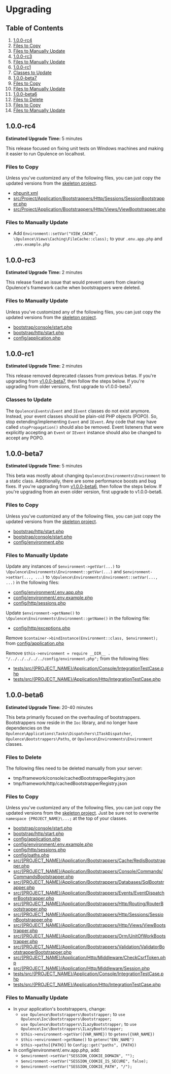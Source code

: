 # Upgrading

## Table of Contents
1. [1.0.0-rc4](#1.0.0-rc4)
  1. [Files to Copy](#1.0.0-rc4-files-to-copy)
  2. [Files to Manually Update](#1.0.0-rc4-files-to-manually-update)
2. [1.0.0-rc3](#1.0.0-rc3)
  1. [Files to Manually Update](#1.0.0-rc3-files-to-manually-update)
3. [1.0.0-rc1](#1.0.0-rc1)
  1. [Classes to Update](#1.0.0-rc1-classes-to-update)
4. [1.0.0-beta7](#1.0.0-beta7)
  1. [Files to Copy](#1.0.0-beta7-files-to-copy)
  2. [Files to Manually Update](#1.0.0-beta7-files-to-manually-update)
5. [1.0.0-beta6](#1.0.0-beta6)
  1. [Files to Delete](#1.0.0-beta6-files-to-delete)
  2. [Files to Copy](#1.0.0-beta6-files-to-copy)
  3. [Files to Manually Update](#1.0.0-beta6-files-to-manually-update)
  
<h2 id="1.0.0-rc4">1.0.0-rc4</h2>

**Estimated Upgrade Time:** 5 minutes

This release focused on fixing unit tests on Windows machines and making it easier to run Opulence on localhost.

<h3 id="1.0.0-rc4-files-to-copy">Files to Copy</h3>

Unless you've customized any of the following files, you can just copy the updated versions from the <a href="https://github.com/opulencephp/Project/blob/v1.0.0-rc2" target="_blank">skeleton project</a>.
* <a href="https://github.com/opulencephp/Project/blob/v1.0.0-rc3/phpunit.xml" target="_blank">phpunit.xml</a>
* <a href="https://github.com/opulencephp/Project/blob/v1.0.0-rc3/src/Project/Application/Bootstrappers/Http/Sessions/SessionBootstrapper.php" target="_blank">src/Project/Application/Bootstrappers/Http/Sessions/SessionBootstrapper.php</a>
* <a href="https://github.com/opulencephp/Project/blob/v1.0.0-rc3/src/Project/Application/Bootstrappers/Http/Views/ViewBootstrapper.php" target="_blank">src/Project/Application/Bootstrappers/Http/Views/ViewBootstrapper.php</a>

<h3 id="1.0.0-rc4-files-to-manually-update">Files to Manually Update</h3>

* Add `Environment::setVar("VIEW_CACHE", \Opulence\Views\Caching\FileCache::class);` to your `.env.app.php` and `.env.example.php`


<h2 id="1.0.0-rc3">1.0.0-rc3</h2>

**Estimated Upgrade Time:** 2 minutes

This release fixed an issue that would prevent users from clearing Opulence's framework cache when bootstrappers were deleted.

<h3 id="1.0.0-rc3-files-to-manually-update">Files to Manually Update</h3>

Unless you've customized any of the following files, you can just copy the updated versions from the <a href="https://github.com/opulencephp/Project/blob/v1.0.0-rc2" target="_blank">skeleton project</a>.
* <a href="https://github.com/opulencephp/Project/blob/v1.0.0-rc2/bootstrap/console/start.php" target="_blank">bootstrap/console/start.php</a>
* <a href="https://github.com/opulencephp/Project/blob/v1.0.0-rc2/bootstrap/http/start.php" target="_blank">bootstrap/http/start.php</a>
* <a href="https://github.com/opulencephp/Project/blob/v1.0.0-rc2/config/application.php" target="_blank">config/application.php</a>
  
<h2 id="1.0.0-rc1">1.0.0-rc1</h2>

**Estimated Upgrade Time:** 2 minutes

This release removed deprecated classes from previous betas.  If you're upgrading from [v1.0.0-beta7](#1.0.0-beta7), then follow the steps below.  If you're upgrading from older versions, first upgrade to v1.0.0-beta7.

<h3 id="1.0.0-rc1-classes-to-update">Classes to Update</h3>

The `Opulence\Events\Event` and `IEvent` classes do not exist anymore.  Instead, your event classes should be plain-old PHP objects (POPO).  So, stop extending/implementing `Event` and `IEvent`.  Any code that may have called `stopPropagation()` should also be removed.  Event listeners that were explicitly accepting an `Event` or `IEvent` instance should also be changed to accept any POPO.

<h2 id="1.0.0-beta7">1.0.0-beta7</h2>

**Estimated Upgrade Time:** 5 minutes

This beta was mostly about changing `Opulence\Environments\Environment` to a static class.  Additionally, there are some performance boosts and bug fixes.  If you're upgrading from [v1.0.0-beta6](#1.0.0-beta6), then follow the steps below.  If you're upgrading from an even older version, first upgrade to v1.0.0-beta6.

<h3 id="1.0.0-beta7-files-to-copy">Files to Copy</h3>

Unless you've customized any of the following files, you can just copy the updated versions from the <a href="https://github.com/opulencephp/Project/blob/v1.0.0-beta7" target="_blank">skeleton project</a>.
* <a href="https://github.com/opulencephp/Project/blob/v1.0.0-beta7/bootstrap/http/start.php" target="_blank">bootstrap/http/start.php</a>
* <a href="https://github.com/opulencephp/Project/blob/v1.0.0-beta7/bootstrap/console/start.php" target="_blank">bootstrap/console/start.php</a>
* <a href="https://github.com/opulencephp/Project/blob/v1.0.0-beta7/config/environment.php" target="_blank">config/environment.php</a>

<h3 id="1.0.0-beta7-files-to-manually-update">Files to Manually Update</h3>

Update any instances of `$environment->getVar(...)` to `\Opulence\Environments\Environment::getVar(...)` and `$environment->setVar(..., ...)` to  `\Opulence\Environments\Environment::setVar(..., ...)` in the following files:
* <a href="https://github.com/opulencephp/Project/blob/v1.0.0-beta7/config/environment/.env.app.php" target="_blank">config/environment/.env.app.php</a>
* <a href="https://github.com/opulencephp/Project/blob/v1.0.0-beta7/config/environment/.env.example.php" target="_blank">config/environment/.env.example.php</a>
* <a href="https://github.com/opulencephp/Project/blob/v1.0.0-beta7/config/http/sessions.php" target="_blank">config/http/sessions.php</a>

Update `$environment->getName()` to `\Opulence\Environments\Environment::getName()` in the following file:
* <a href="https://github.com/opulencephp/Project/blob/v1.0.0-beta7/config/http/exceptions.php" target="_blank">config/http/exceptions.php</a>

Remove `$container->bindInstance(Environment::class, $environment);` from <a href="https://github.com/opulencephp/Project/blob/v1.0.0-beta7/config/application.php" target="_blank">config/application.php</a>

Remove `$this->environment = require __DIR__ . "/../../../../../config/environment.php";` from the following files:
* <a href="https://github.com/opulencephp/Project/blob/v1.0.0-beta7/tests/src/Project/Application/Console/IntegrationTestCase.php" target="_blank">tests/src/{PROJECT_NAME}/Application/Console/IntegrationTestCase.php</a>
* <a href="https://github.com/opulencephp/Project/blob/v1.0.0-beta7/tests/src/Project/Application/Http/IntegrationTestCase.php" target="_blank">tests/src/{PROJECT_NAME}/Application/Http/IntegrationTestCase.php</a>

<h2 id="1.0.0-beta6">1.0.0-beta6</h2>

**Estimated Upgrade Time:** 20-40 minutes

This beta primarily focused on the overhauling of bootstrappers.  Bootstrappers now reside in the `Ioc` library, and no longer have dependencies on the `Opulence\Applications\Tasks\Dispatchers\ITaskDispatcher`, `Opulence\Bootstrappers\Paths`, or `Opulence\Environments\Environment` classes.

<h3 id="1.0.0-beta6-files-to-delete">Files to Delete</h3>

The following files need to be deleted manually from your server:
* tmp/framework/console/cachedBootstrapperRegistry.json
* tmp/framework/http/cachedBootstrapperRegistry.json

<h3 id="1.0.0-beta6-files-to-copy">Files to Copy</h3>

Unless you've customized any of the following files, you can just copy the updated versions from the <a href="https://github.com/opulencephp/Project/blob/v1.0.0-beta6" target="_blank">skeleton project</a>.  Just be sure not to overwrite `namespace {PROJECT_NAME}\...;` at the top of your classes.
* <a href="https://github.com/opulencephp/Project/blob/v1.0.0-beta6/bootstrap/console/start.php" target="_blank">bootstrap/console/start.php</a>
* <a href="https://github.com/opulencephp/Project/blob/v1.0.0-beta6/bootstrap/http/start.php" target="_blank">bootstrap/http/start.php</a>
* <a href="https://github.com/opulencephp/Project/blob/v1.0.0-beta6/config/application.php" target="_blank">config/application.php</a>
* <a href="https://github.com/opulencephp/Project/blob/v1.0.0-beta6/config/environment/.env.example.php" target="_blank">config/environment/.env.example.php</a>
* <a href="https://github.com/opulencephp/Project/blob/v1.0.0-beta6/config/http/sessions.php" target="_blank">config/http/sessions.php</a>
* <a href="https://github.com/opulencephp/Project/blob/v1.0.0-beta6/config/paths.php" target="_blank">config/paths.php</a>
* <a href="https://github.com/opulencephp/Project/blob/v1.0.0-beta6/src/Project/Application/Bootstrappers/Cache/RedisBootstrapper.php" target="_blank">src/{PROJECT_NAME}/Application/Bootstrappers/Cache/RedisBootstrapper.php</a>
* <a href="https://github.com/opulencephp/Project/blob/v1.0.0-beta6/src/Project/Application/Bootstrappers/Console/Commands/CommandsBootstrapper.php" target="_blank">src/{PROJECT_NAME}/Application/Bootstrappers/Console/Commands/CommandsBootstrapper.php</a>
* <a href="https://github.com/opulencephp/Project/blob/v1.0.0-beta6/src/Project/Application/Bootstrappers/Databases/SqlBootstrapper.php" target="_blank">src/{PROJECT_NAME}/Application/Bootstrappers/Databases/SqlBootstrapper.php</a>
* <a href="https://github.com/opulencephp/Project/blob/v1.0.0-beta6/src/Project/Application/Bootstrappers/Events/EventDispatcherBootstrapper.php" target="_blank">src/{PROJECT_NAME}/Application/Bootstrappers/Events/EventDispatcherBootstrapper.php</a>
* <a href="https://github.com/opulencephp/Project/blob/v1.0.0-beta6/src/Project/Application/Bootstrappers/Http/Routing/RouterBootstrapper.php" target="_blank">src/{PROJECT_NAME}/Application/Bootstrappers/Http/Routing/RouterBootstrapper.php</a>
* <a href="https://github.com/opulencephp/Project/blob/v1.0.0-beta6/src/Project/Application/Bootstrappers/Http/Sessions/SessionBootstrapper.php" target="_blank">src/{PROJECT_NAME}/Application/Bootstrappers/Http/Sessions/SessionBootstrapper.php</a>
* <a href="https://github.com/opulencephp/Project/blob/v1.0.0-beta6/src/Project/Application/Bootstrappers/Http/Views/ViewBootstrapper.php" target="_blank">src/{PROJECT_NAME}/Application/Bootstrappers/Http/Views/ViewBootstrapper.php</a>
* <a href="https://github.com/opulencephp/Project/blob/v1.0.0-beta6/src/Project/Application/Bootstrappers/Orm/UnitOfWorkBootstrapper.php" target="_blank">src/{PROJECT_NAME}/Application/Bootstrappers/Orm/UnitOfWorkBootstrapper.php</a>
* <a href="https://github.com/opulencephp/Project/blob/v1.0.0-beta6/src/Project/Application/Bootstrappers/Validation/ValidatorBootstrapper.php" target="_blank">src/{PROJECT_NAME}/Application/Bootstrappers/Validation/ValidatorBootstrapperBootstrapper.php</a>
* <a href="https://github.com/opulencephp/Project/blob/v1.0.0-beta6/src/Project/Application/Http/Middleware/CheckCsrfToken.php" target="_blank">src/{PROJECT_NAME}/Application/Http/Middleware/CheckCsrfToken.php</a>
* <a href="https://github.com/opulencephp/Project/blob/v1.0.0-beta6/src/Project/Application/Http/Middleware/Session.php" target="_blank">src/{PROJECT_NAME}/Application/Http/Middleware/Session.php</a>
* <a href="https://github.com/opulencephp/Project/blob/v1.0.0-beta6/tests/src/Project/Application/Console/IntegrationTestCase.php" target="_blank">tests/src/{PROJECT_NAME}/Application/Console/IntegrationTestCase.php</a>
* <a href="https://github.com/opulencephp/Project/blob/v1.0.0-beta6/tests/src/Project/Application/Http/IntegrationTestCase.php" target="_blank">tests/src/{PROJECT_NAME}/Application/Http/IntegrationTestCase.php</a>

<h3 id="1.0.0-beta6-files-to-manually-update">Files to Manually Update</h3>

* In your application's bootstrappers, change:
  * `use Opulence\Bootstrappers\Bootstrapper;` to `use Opulence\Ioc\Bootstrappers\Bootstrapper;`
  * `use Opulence\Bootstrappers\ILazyBootstrapper;` to `use Opulence\Ioc\Bootstrappers\ILazyBootstrapper;`
  * `$this->environment->getVar({VAR_NAME})` to `getenv({VAR_NAME})`
  * `$this->environment->getName()` to `getenv("ENV_NAME")`
  * `$this->paths[{PATH}]` to `Config::get("paths", {PATH})`
* In config/environment/.env.app.php, add:
  * `$environment->setVar("SESSION_COOKIE_DOMAIN", "");`
  * `$environment->setVar("SESSION_COOKIE_IS_SECURE", false);`
  * `$environment->setVar("SESSION_COOKIE_PATH", "/");`